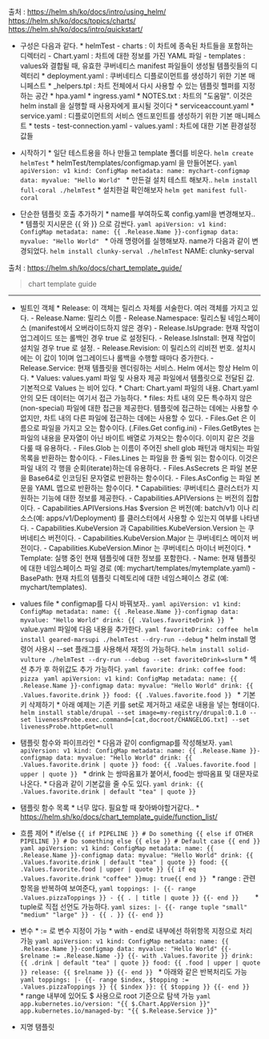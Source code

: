 출처 : https://helm.sh/ko/docs/intro/using_helm/
       https://helm.sh/ko/docs/topics/charts/
       https://helm.sh/ko/docs/intro/quickstart/
- 구성은 다음과 같다.
       * helmTest
              - charts : 이 차트에 종속된 차트들을 포함하는 디렉터리
              - Chart.yaml : 차트에 대한 정보를 가진 YAML 파일
              - templates : values와 결합될 때, 유효한 쿠버네티스 manifest 파일들이 생성될 템플릿들의 디렉터리
                     * deployment.yaml : 쿠버네티스 디플로이먼트를 생성하기 위한 기본 매니페스트
                     * _helpers.tpl : 차트 전체에서 다시 사용할 수 있는 템플릿 헬퍼를 지정하는 공간
                     * hpa.yaml
                     * ingress.yaml
                     * NOTES.txt : 차트의 "도움말". 이것은 helm install 을 실행할 때 사용자에게 표시될 것이다
                     * serviceaccount.yaml
                     * service.yaml : 디플로이먼트의 서비스 엔드포인트를 생성하기 위한 기본 매니페스트
                     * tests
                            - test-connection.yaml
              - values.yaml : 차트에 대한 기본 환경설정 값들


- 시작하기
       * 일단 테스트용을 하나 만들고 template 폴더를 비운다.
       ```
       helm create helmTest
       ```
       * helmTest/templates/configmap.yaml 을 만들어본다.
       ```yaml
       apiVersion: v1
       kind: ConfigMap
       metadata:
         name: mychart-configmap
       data:
         myvalue: "Hello World"
       ```
       * 만든걸 설치 테스트 해보자..
       ```
       helm install full-coral ./helmTest
       ```
       * 설치한걸 확인해보자
       ```
       helm get manifest full-coral
       ```

- 단순한 템플릿 호출 추가하기
       * name를 부여하도록 config.yaml을 변경해보자..
       * 템플릿 지시문은 {{ 와 }} 으로 감싼다.
       ```yaml
       apiVersion: v1
       kind: ConfigMap
       metadata:
         name: {{ .Release.Name }}-configmap
       data:
         myvalue: "Hello World"
       ```
       * 아래 명령어를 실행해보자. name가 다음과 같이 변경되었다.
       ```
       helm install clunky-serval ./helmTest
       ```
       NAME: clunky-serval
       

출처 : https://helm.sh/ko/docs/chart_template_guide/
> chart template guide
----
-  빌트인 객체
       * Release: 이 객체는 릴리스 자체를 서술한다. 여러 객체를 가지고 있다.
              - Release.Name: 릴리스 이름
              - Release.Namespace: 릴리스될 네임스페이스 (manifest에서 오버라이드하지 않은 경우)
              - Release.IsUpgrade: 현재 작업이 업그레이드 또는 롤백인 경우 true 로 설정된다.
              - Release.IsInstall: 현재 작업이 설치일 경우 true 로 설정.
              - Release.Revision: 이 릴리스의 리비전 번호. 설치시에는 이 값이 1이며 업그레이드나 롤백을 수행할 때마다 증가한다.
              - Release.Service: 현재 템플릿을 렌더링하는 서비스. Helm 에서는 항상 Helm 이다.
       * Values: values.yaml 파일 및 사용자 제공 파일에서 템플릿으로 전달된 값. 기본적으로 Values 는 비어 있다.
       * Chart: Chart.yaml 파일의 내용. Chart.yaml 안의 모든 데이터는 여기서 접근 가능하다. 
       * files: 차트 내의 모든 특수하지 않은(non-special) 파일에 대한 접근을 제공한다. 템플릿에 접근하는 데에는 사용할 수 없지만, 차트 내의 다른 파일에 접근하는 데에는 사용할 수 있다. 
              - Files.Get 은 이름으로 파일을 가지고 오는 함수이다. (.Files.Get config.ini)
              - Files.GetBytes 는 파일의 내용을 문자열이 아닌 바이트 배열로 가져오는 함수이다. 이미지 같은 것을 다룰 때 유용하다.
              - Files.Glob 는 이름이 주어진 shell glob 패턴과 매치되는 파일 목록을 반환하는 함수이다.
              - Files.Lines 는 파일을 한 줄씩 읽는 함수이다. 이것은 파일 내의 각 행을 순회(iterate)하는데 유용하다.
              - Files.AsSecrets 은 파일 본문을 Base64로 인코딩된 문자열로 반환하는 함수이다.
              - Files.AsConfig 는 파일 본문을 YAML 맵으로 반환하는 함수이다.
       * Capabilities: 쿠버네티스 클러스터가 지원하는 기능에 대한 정보를 제공한다.
              - Capabilities.APIVersions 는 버전의 집합이다.
              - Capabilities.APIVersions.Has $version 은 버전(예: batch/v1) 이나 리소스(예: apps/v1/Deployment) 를 클러스터에서 사용할 수 있는지 여부를 나타낸다.
              - Capabilities.KubeVersion 과 Capabilities.KubeVersion.Version 는 쿠버네티스 버전이다.
              - Capabilities.KubeVersion.Major 는 쿠버네티스 메이저 버전이다.
              - Capabilities.KubeVersion.Minor 는 쿠버네티스 마이너 버전이다.
       * Template: 실행 중인 현재 템플릿에 대한 정보를 포함한다.
              - Name: 현재 템플릿에 대한 네임스페이스 파일 경로 (예: mychart/templates/mytemplate.yaml)
              - BasePath: 현재 차트의 템플릿 디렉토리에 대한 네임스페이스 경로 (예: mychart/templates).


- values file
       * configmap를 다시 바꿔보자..
       ```yaml
       apiVersion: v1
       kind: ConfigMap
       metadata:
         name: {{ .Release.Name }}-configmap
       data:
         myvalue: "Hello World"
         drink: {{ .Values.favoriteDrink }}
       ```
       * value.yaml 파일에 다음 내용을 추가한다.
       ```yaml
       favoriteDrink: coffee
       ```
       ```
       helm install geared-marsupi ./helmTest --dry-run --debug
       ```
       * helm install 명령어 사용시 --set 플래그를 사용해서 재정의 가능하다.
       ```
       helm install solid-vulture ./helmTest --dry-run --debug --set favoriteDrink=slurm
       ```
       * 섹션 추가 후 하위값도 추가 가능하다.
       ```yaml
       favorite:
         drink: coffee
         food: pizza
       ```
       ```yaml
       apiVersion: v1
       kind: ConfigMap
       metadata:
         name: {{ .Release.Name }}-configmap
       data:
         myvalue: "Hello World"
         drink: {{ .Values.favorite.drink }}
         food: {{ .Values.favorite.food }}
       ```
       * 기본 키 삭제하기
       * 아래 예제는 기존 키를 set로 제거하고 새로운 내용을 넣는 형태이다.
       ```
       helm install stable/drupal --set image=my-registry/drupal:0.1.0 --set livenessProbe.exec.command=[cat,docroot/CHANGELOG.txt] --set livenessProbe.httpGet=null
       ```

- 탬플릿 함수와 파이프라인
       * 다음과 같이 configmap를 작성해보자.
       ```yaml
       apiVersion: v1
       kind: ConfigMap
       metadata:
         name: {{ .Release.Name }}-configmap
       data:
         myvalue: "Hello World"
         drink: {{ .Values.favorite.drink | quote }}
         food: {{ .Values.favorite.food | upper | quote }}
       ```
       * drink 는 쌍따옴표가 붙어서, food는 쌍따옴표 및 대문자로 나온다.
       * 다음과 같이 기본값을 줄 수도 있다.
       ```yaml
       drink: {{ .Values.favorite.drink | default "tea" | quote }}
       ```


- 탬플릿 함수 목록
       * 너무 많다. 필요할 때 찾아봐야할거같다..
       * https://helm.sh/ko/docs/chart_template_guide/function_list/


- 흐름 제어
       * if/else
       ```
       {{ if PIPELINE }}
       # Do something
       {{ else if OTHER PIPELINE }}
       # Do something else
       {{ else }}
       # Default case
       {{ end }}
       ```
       ```yaml
       apiVersion: v1
       kind: ConfigMap
       metadata:
         name: {{ .Release.Name }}-configmap
       data:
         myvalue: "Hello World"
         drink: {{ .Values.favorite.drink | default "tea" | quote }}
         food: {{ .Values.favorite.food | upper | quote }}
         {{ if eq .Values.favorite.drink "coffee" }}mug: true{{ end }}
       ```
       * range : 관련 항목을 반복하여 보여준다,
       ```yaml
       toppings: |-
       {{- range .Values.pizzaToppings }}
       - {{ . | title | quote }}
       {{- end }}   
       ```
       * tuple로 직접 선언도 가능하다.
       ```yaml
       sizes: |-
       {{- range tuple "small" "medium" "large" }}
       - {{ . }}
       {{- end }}    
       ```

- 변수
       * := 로 변수 지정이 가능
       * with - end로 내부에선 하위항목 지정으로 처리 가능
       ```yaml
       apiVersion: v1
       kind: ConfigMap
       metadata:
         name: {{ .Release.Name }}-configmap
       data:
         myvalue: "Hello World"
         {{- $relname := .Release.Name -}}
         {{- with .Values.favorite }}
         drink: {{ .drink | default "tea" | quote }}
         food: {{ .food | upper | quote }}
         release: {{ $relname }}
         {{- end }}
       ```
       * 아래와 같은 반복처리도 가능
       ```yaml
       toppings: |-
           {{- range $index, $topping := .Values.pizzaToppings }}
             {{ $index }}: {{ $topping }}
           {{- end }}   
       ```
       * range 내부에 있어도 $ 사용으로 root 기준으로 탐색 가능
       ```yaml
       app.kubernetes.io/version: "{{ $.Chart.AppVersion }}"
       app.kubernetes.io/managed-by: "{{ $.Release.Service }}"
       ```


- 지명 탬플릿